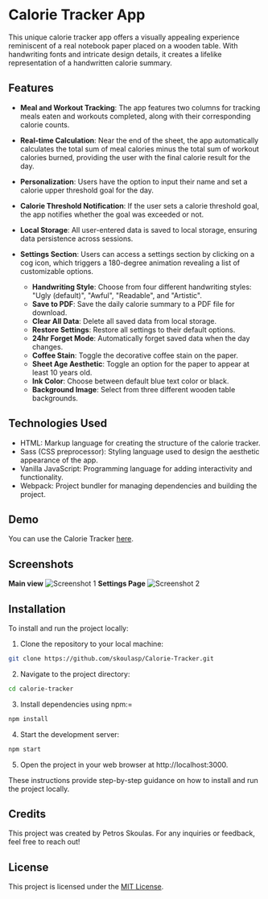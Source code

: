 # Calorie Tracker App

This unique calorie tracker app offers a visually appealing experience reminiscent of a real notebook paper placed on a wooden table. With handwriting fonts and intricate design details, it creates a lifelike representation of a handwritten calorie summary.

## Features

-   **Meal and Workout Tracking**: The app features two columns for tracking meals eaten and workouts completed, along with their corresponding calorie counts.

-   **Real-time Calculation**: Near the end of the sheet, the app automatically calculates the total sum of meal calories minus the total sum of workout calories burned, providing the user with the final calorie result for the day.

-   **Personalization**: Users have the option to input their name and set a calorie upper threshold goal for the day.

-   **Calorie Threshold Notification**: If the user sets a calorie threshold goal, the app notifies whether the goal was exceeded or not.

-   **Local Storage**: All user-entered data is saved to local storage, ensuring data persistence across sessions.

-   **Settings Section**: Users can access a settings section by clicking on a cog icon, which triggers a 180-degree animation revealing a list of customizable options.
    -   **Handwriting Style**: Choose from four different handwriting styles: "Ugly (default)", "Awful", "Readable", and "Artistic".
    -   **Save to PDF**: Save the daily calorie summary to a PDF file for download.
    -   **Clear All Data**: Delete all saved data from local storage.
    -   **Restore Settings**: Restore all settings to their default options.
    -   **24hr Forget Mode**: Automatically forget saved data when the day changes.
    -   **Coffee Stain**: Toggle the decorative coffee stain on the paper.
    -   **Sheet Age Aesthetic**: Toggle an option for the paper to appear at least 10 years old.
    -   **Ink Color**: Choose between default blue text color or black.
    -   **Background Image**: Select from three different wooden table backgrounds.

## Technologies Used

-   HTML: Markup language for creating the structure of the calorie tracker.
-   Sass (CSS preprocessor): Styling language used to design the aesthetic appearance of the app.
-   Vanilla JavaScript: Programming language for adding interactivity and functionality.
-   Webpack: Project bundler for managing dependencies and building the project.

## Demo

You can use the Calorie Tracker [here](https://skoulasp.github.io/Calorie-Tracker/).

## Screenshots

**Main view** ![Screenshot 1](https://i.imgur.com/jlJBHvV.jpeg)
**Settings Page** ![Screenshot 2](https://i.imgur.com/Q63y65t.jpeg)

## Installation

To install and run the project locally:

1. Clone the repository to your local machine:

```bash
git clone https://github.com/skoulasp/Calorie-Tracker.git
```

2. Navigate to the project directory:

```bash
cd calorie-tracker
```

3. Install dependencies using npm:=

```bash
npm install
```

4. Start the development server:

```bash
npm start
```

5. Open the project in your web browser at http://localhost:3000.

These instructions provide step-by-step guidance on how to install and run the project locally.

## Credits

This project was created by Petros Skoulas. For any inquiries or feedback, feel free to reach out!

## License

This project is licensed under the [MIT License](LICENSE.md).

